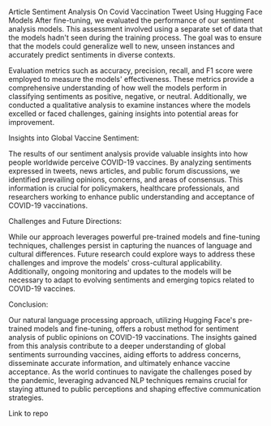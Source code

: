 Article
Sentiment Analysis On Covid Vaccination Tweet Using Hugging Face Models
After fine-tuning, we evaluated the performance of our sentiment analysis models. This assessment involved using a separate set of data that the models hadn't seen during the training process. The goal was to ensure that the models could generalize well to new, unseen instances and accurately predict sentiments in diverse contexts.

Evaluation metrics such as accuracy, precision, recall, and F1 score were employed to measure the models' effectiveness. These metrics provide a comprehensive understanding of how well the models perform in classifying sentiments as positive, negative, or neutral. Additionally, we conducted a qualitative analysis to examine instances where the models excelled or faced challenges, gaining insights into potential areas for improvement.

Insights into Global Vaccine Sentiment:

The results of our sentiment analysis provide valuable insights into how people worldwide perceive COVID-19 vaccines. By analyzing sentiments expressed in tweets, news articles, and public forum discussions, we identified prevailing opinions, concerns, and areas of consensus. This information is crucial for policymakers, healthcare professionals, and researchers working to enhance public understanding and acceptance of COVID-19 vaccinations.

Challenges and Future Directions:

While our approach leverages powerful pre-trained models and fine-tuning techniques, challenges persist in capturing the nuances of language and cultural differences. Future research could explore ways to address these challenges and improve the models' cross-cultural applicability. Additionally, ongoing monitoring and updates to the models will be necessary to adapt to evolving sentiments and emerging topics related to COVID-19 vaccines.

Conclusion:

Our natural language processing approach, utilizing Hugging Face's pre-trained models and fine-tuning, offers a robust method for sentiment analysis of public opinions on COVID-19 vaccinations. The insights gained from this analysis contribute to a deeper understanding of global sentiments surrounding vaccines, aiding efforts to address concerns, disseminate accurate information, and ultimately enhance vaccine acceptance. As the world continues to navigate the challenges posed by the pandemic, leveraging advanced NLP techniques remains crucial for staying attuned to public perceptions and shaping effective communication strategies.

Link to repo
